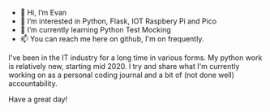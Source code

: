 - 👋 Hi, I’m Evan
- 👀 I’m interested in Python, Flask, IOT Raspbery Pi and Pico
- 🌱 I’m currently learning Python Test Mocking
- 📫 You can reach me here on github, I'm on frequently. 

I've been in the IT industry for a long time in various forms. My python work is relatively new, starting mid 2020. I try and share what I'm currently
working on as a personal coding journal and a bit of (not done well) accountability. 

Have a great day!

<!---
cantis/cantis is a ✨ special ✨ repository because its `README.md` (this file) appears on your GitHub profile.
You can click the Preview link to take a look at your changes.
--->
